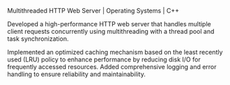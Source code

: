Multithreaded HTTP Web Server | Operating Systems | C++

Developed a high-performance HTTP web server that handles multiple client requests concurrently using multithreading with a thread pool and task synchronization.
 
Implemented an optimized caching mechanism based on the least recently used (LRU) policy to enhance performance by reducing disk I/O for frequently accessed resources. Added comprehensive logging and error handling to ensure reliability and maintainability.

